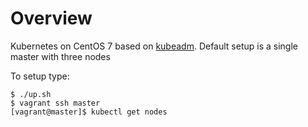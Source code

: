 # Overview
Kubernetes on CentOS 7 based on [kubeadm](http://kubernetes.io/docs/admin/kubeadm/). Default setup is a single master with three nodes

To setup type:

```
$ ./up.sh
$ vagrant ssh master
[vagrant@master]$ kubectl get nodes
```